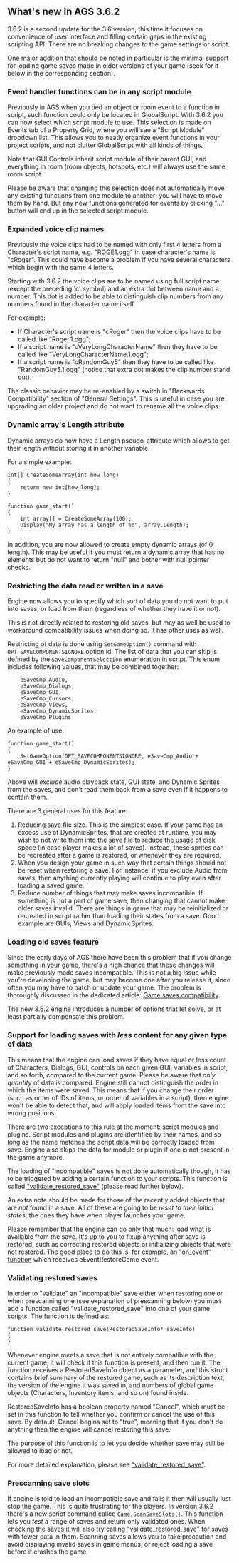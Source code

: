 ## What's new in AGS 3.6.2

3.6.2 is a second update for the 3.6 version, this time it focuses on convenience of user interface and filling certain gaps in the existing scripting API. There are no breaking changes to the game settings or script.

One major addition that should be noted in particular is the minimal support for loading game saves made in older versions of your game (seek for it below in the corresponding section).

### Event handler functions can be in any script module

Previously in AGS when you tied an object or room event to a function in script, such function could only be located in GlobalScript.
With 3.6.2 you can now select which script module to use. This selection is made on Events tab of a Property Grid, where you will see a "Script Module" dropdown list.
This allows you to neatly organize event functions in your project scripts, and not clutter GlobalScript with all kinds of things.

Note that GUI Controls inherit script module of their parent GUI, and everything in room (room objects, hotspots, etc.) will always use the same room script.

Please be aware that changing this selection does not automatically move any existing functions from one module to another: you will have to move them by hand. But any new functions generated for events by clicking "..." button will end up in the selected script module.

### Expanded voice clip names

Previously the voice clips had to be named with only first 4 letters from a Character's script name, e.g. "ROGE1.ogg" in case character's name is "cRoger". This could have become a problem if you have several characters which begin with the same 4 letters.

Starting with 3.6.2 the voice clips are to be named using full script name (except the preceding 'c' symbol) and an extra dot between name and a number. This dot is added to be able to distinguish clip numbers from any numbers found in the character name itself.

For example:
* If Character's script name is "cRoger" then the voice clips have to be called like "Roger.1.ogg";
* If a script name is "cVeryLongCharacterName" then they have to be called like "VeryLongCharacterName.1.ogg";
* If a script name is "cRandomGuy5" then they have to be called like "RandomGuy5.1.ogg" (notice that extra dot makes the clip number stand out).

The classic behavior may be re-enabled by a switch in "Backwards Compatibility" section of "General Settings". This is useful in case you are upgrading an older project and do not want to rename all the voice clips.

### Dynamic array's Length attribute

Dynamic arrays do now have a Length pseudo-attribute which allows to get their length without storing it in another variable.

For a simple example:
```ags
int[] CreateSomeArray(int how_long)
{
    return new int[how_long];
}

function game_start()
{
    int array[] = CreateSomeArray(100);
    Display("My array has a length of %d", array.Length);
}
```

In addition, you are now allowed to create empty dynamic arrays (of 0 length). This may be useful if you must return a dynamic array that has no elements but do not want to return "null" and bother with null pointer checks.

### Restricting the data read or written in a save

Engine now allows you to specify which sort of data you do not want to put into saves, or load from them (regardless of whether they have it or not).

This is not directly related to restoring old saves, but may as well be used to workaround compatibility issues when doing so. It has other uses as well.

Restricting of data is done using `SetGameOption()` command with `OPT_SAVECOMPONENTSIGNORE` option id. The list of data that you can skip is defined by the `SaveComponentSelection` enumeration in script. This enum includes following values, that may be combined together:

```ags
    eSaveCmp_Audio,
    eSaveCmp_Dialogs,
    eSaveCmp_GUI,
    eSaveCmp_Cursors,
    eSaveCmp_Views,
    eSaveCmp_DynamicSprites,
    eSaveCmp_Plugins
```

An example of use:

```ags
function game_start()
{
    SetGameOption(OPT_SAVECOMPONENTSIGNORE, eSaveCmp_Audio + eSaveCmp_GUI + eSaveCmp_DynamicSprites);
}
```

Above will *exclude* audio playback state, GUI state, and Dynamic Sprites from the saves, and don't read them back from a save even if it happens to contain them.

There are 3 general uses for this feature:
1. Reducing save file size. This is the simplest case. If your game has an excess use of DynamicSprites, that are created at runtime, you may wish to not write them into the save file to reduce the usage of disk space (in case player makes a lot of saves). Instead, these sprites can be recreated after a game is restored, or whenever they are required.
2. When you design your game in such way that certain things should not be reset when restoring a save. For instance, if you exclude Audio from saves, then anything currently playing will continue to play even after loading a saved game.
3. Reduce number of things that may make saves incompatible. If something is not a part of game save, then changing that cannot make older saves invalid. There are things in game that may be reinitialized or recreated in script rather than loading their states from a save. Good example are GUIs, Views and DynamicSprites.

### Loading old saves feature

Since the early days of AGS there have been this problem that if you change something in your game, there's a high chance that these changes will make previously made saves incompatible. This is not a big issue while you're developing the game, but may become one after you release it, since often you may have to patch or update your game. The problem is thoroughly discussed in the dedicated article: [Game saves compatibility](GameSavesCompatibility).

The new 3.6.2 engine introduces a number of options that let solve, or at least partially compensate this problem.

### Support for loading saves with *less* content for any given type of data

This means that the engine can load saves if they have equal or less count of Characters, Dialogs, GUI, controls on each given GUI, variables in script, and so forth, compared to the current game. Please be aware that *only quantity* of data is compared. Engine still cannot distinguish the order in which the items were saved. This means that if you change their order (such as order of IDs of items, or order of variables in a script), then engine won't be able to detect that, and will apply loaded items from the save into wrong positions.

There are two exceptions to this rule at the moment: script modules and plugins. Script modules and plugins are identified by their names, and so long as the name matches the script data will be correctly loaded from save. Engine also skips the data for module or plugin if one is not present in the game anymore.

The loading of "incompatible" saves is not done automatically though, it has to be triggered by adding a certain function to your scripts. This function is called ["validate_restored_save"](ValidateRestoredSave) (please read further below).

An extra note should be made for those of the recently added objects that are *not* found in a save. All of these are going to be *reset to their initial states*, the ones they have when player launches your game.

Please remember that the engine can do only that much: load what is available from the save. It's up to you to fixup anything after save is restored, such as correcting restored objects or initializing objects that were not restored. The good place to do this is, for example, an ["on_event" function](Globalfunctions_Event#on_event) which receives eEventRestoreGame event.

### Validating restored saves

In order to "validate" an "incompatible" save either when restoring one or when prescanning one (see explanation of prescanning below) you must add a function called "validate_restored_save" into one of your game scripts. The function is defined as:

```ags
function validate_restored_save(RestoredSaveInfo* saveInfo)
{
}
```

Whenever engine meets a save that is not entirely compatible with the current game, it will check if this function is present, and then run it. The function receives a RestoredSaveInfo object as a parameter, and this struct contains brief summary of the restored game, such as its description text, the version of the engine it was saved in, and numbers of global game objects (Characters, Inventory items, and so on) found inside.

RestoredSaveInfo has a boolean property named "Cancel", which must be set in this function to tell whether you confirm or cancel the use of this save. By default, Cancel begins set to "true", meaning that if you don't do anything then the engine will cancel restoring this save.

The purpose of this function is to let you decide whether save may still be allowed to load or not.

For more detailed explanation, please see ["validate_restored_save"](ValidateRestoredSave).

### Prescanning save slots

If engine is told to load an incompatible save and fails it then will usually just stop the game. This is quite frustrating for the players.
In version 3.6.2 there's a new script command called [`Game.ScanSaveSlots()`](Game#gamescansaveslots). This function lets you *test* a range of saves and return only validated ones. When checking the saves it will also try calling "validate_restored_save" for saves with fewer data in them.
Scanning saves allows you to take precaution and avoid displaying invalid saves in game menus, or reject loading a save before it crashes the game.
